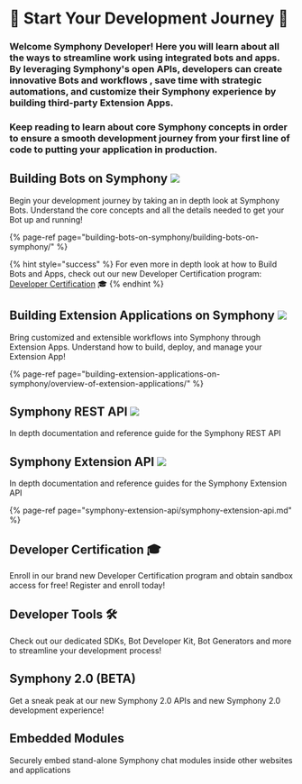# 🚀  Start Your Development Journey 🚀

### Welcome Symphony Developer!  Here you will learn about all the ways to streamline work using integrated bots and apps.  By leveraging Symphony's open APIs, developers can create innovative Bots and workflows , save time with strategic automations, and customize their Symphony experience by building third-party Extension Apps.

### Keep reading to learn about core Symphony concepts in order to ensure a smooth development journey from your first line of code to putting your application in production.

## Building Bots on Symphony ![](.gitbook/assets/bot-large.png)

Begin your development journey by taking an in depth look at Symphony Bots. Understand the core concepts and all the details needed to get your Bot up and running!

{% page-ref page="building-bots-on-symphony/building-bots-on-symphony/" %}

{% hint style="success" %}
For even more in depth look at how to Build Bots and Apps, check out our new Developer Certification program: [Developer Certification](developer-certification/untitled.md) 🎓
{% endhint %}

## Building Extension Applications on Symphony ![](.gitbook/assets/extension-app-large.png)

Bring customized and extensible workflows into Symphony through Extension Apps. Understand how to build, deploy, and manage your Extension App!

{% page-ref page="building-extension-applications-on-symphony/overview-of-extension-applications/" %}

## Symphony REST API ![](.gitbook/assets/symphony-api-large.png)

In depth documentation and reference guide for the Symphony REST API

## Symphony Extension API ![](.gitbook/assets/symphony-api-large.png)

In depth documentation and reference guides for the Symphony Extension API

{% page-ref page="symphony-extension-api/symphony-extension-api.md" %}

## Developer Certification 🎓

Enroll in our brand new Developer Certification program and obtain sandbox access for free! Register and enroll today!

## Developer Tools 🛠

Check out our dedicated SDKs, Bot Developer Kit, Bot Generators and more to streamline your development process!

## Symphony 2.0 \(BETA\)

Get a sneak peak at our new Symphony 2.0 APIs and new Symphony 2.0 development experience!

## Embedded Modules

Securely embed stand-alone Symphony chat modules inside other websites and applications

